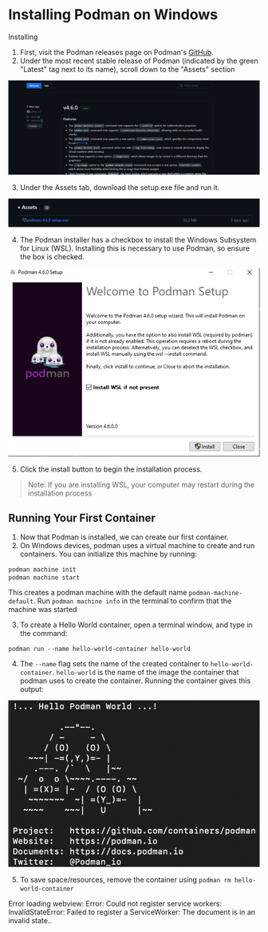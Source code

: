 # Installing Podman on Windows
Installing 
1. First, visit the Podman releases page on Podman's [GitHub](https://github.com/containers/podman/releases).
2. Under the most recent stable release of Podman (indicated by the green "Latest" tag next to its name), scroll down to the "Assets" section

<p align="center">
<img title="Podman GitHub" alt="Podman GitHub" src="images/podmanReleaseGitHub.png">
</p>

3. Under the Assets tab, download the setup.exe file and run it.

<p align="center">
<img title="Podman Win10 Installation" alt="Podman Win10 Installation" src="images/podmanInstallerDownload.png">
</p>

4. The Podman installer has a checkbox to install the Windows Subsystem for Linux (WSL). Installing this is necessary to use Podman, so ensure the box is checked.

<p align="center">
<img title="Podman Win10 Installation" alt="Podman Win10 Installation" src="images/podmanInstallationWindows.png">
</p>

5. Click the install button to begin the installation process. 

>Note: If you are installing WSL, your computer may restart during the installation process

## Running Your First Container
1. Now that Podman is installed, we can create our first container.
2. On Windows devices, podman uses a virtual machine to create and run containers. You can initialize this machine by running:

```
podman machine init
podman machine start
``` 

This creates a podman machine with the default name `podman-machine-default`. Run `podman machine info` in the terminal to confirm that the machine was started

3. To create a Hello World container, open a terminal window, and type in the command:

```
podman run --name hello-world-container hello-world
```

4. The `--name` flag sets the name of the created container to `hello-world-container`. `hello-world` is the name of the image the container that podman uses to create the container. Running the container gives this output:

<p align="center">
<img title="HelloWorldContainer" alt="Podman Hello World Container" src="images/podmanHelloWorld.png">
</p>

5. To save space/resources, remove the container using `podman rm hello-world-container`

Error loading webview: Error: Could not register service workers: InvalidStateError: Failed to register a ServiceWorker: The document is in an invalid state..